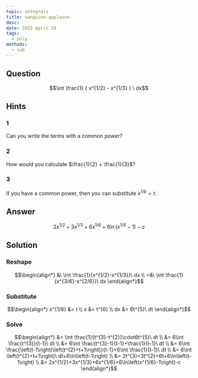 ```yaml
---
topic: integrals
title: sanguine applause
desc: 
date: 2025 April 19
tags:
  - poly
methods:
  - sub
---
```



## Question
```math
\int
  \frac{1}
    { x^{1/2} - x^{1/3} }
\ dx
```


## Hints

### 1
Can you write the terms with a common power?

### 2
How would you calculate $\frac{1}{2} + \frac{1}{3}$?

### 3
If you have a common power, then you can substitute $x^{1/b} = t$.


## Answer
```math
2x^{1/2}+3x^{1/3}+6x^{1/6}+6\ln\left(x^{1/6}-1\right)-c
```


## Solution

### Reshape
```math
\begin{align*}
  &\ \int \frac{1}{x^{1/2}-x^{1/3}}\ dx
  \\ =&\ \int \frac{1}{x^{3/6}-x^{2/6}}\ dx
\end{align*}
```

### Substitute
```math
\begin{align*}
  x^{1/6} &= t
  \\ x &= t^{6}
  \\ dx &= 6t^{5}\ dt
\end{align*}
```

### Solve
```math
\begin{align*}
  &= \int \frac{1}{t^{3}-t^{2}}\cdot6t^{5}\ dt
  \\ &= 6\int \frac{t^{3}}{t-1}\ dt
  \\ &= 6\int \frac{t^{3}-1}{t-1}+\frac{1}{t-1}\ dt
  \\ &= 6\int \frac{\left(t-1\right)\left(t^{2}+t+1\right)}{t-1}+6\int \frac{1}{t-1}\ dt
  \\ &= 6\int \left(t^{2}+t+1\right)\ dt+6\ln\left(t-1\right)
  \\ &= 2t^{3}+3t^{2}+6t+6\ln\left(t-1\right)
  \\ &= 2x^{1/2}+3x^{1/3}+6x^{1/6}+6\ln\left(x^{1/6}-1\right)-c
\end{align*}
```
